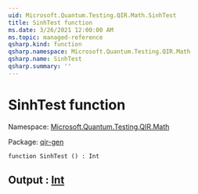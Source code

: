 ```yaml
---
uid: Microsoft.Quantum.Testing.QIR.Math.SinhTest
title: SinhTest function
ms.date: 3/26/2021 12:00:00 AM
ms.topic: managed-reference
qsharp.kind: function
qsharp.namespace: Microsoft.Quantum.Testing.QIR.Math
qsharp.name: SinhTest
qsharp.summary: ''
---
```


# SinhTest function

Namespace: [Microsoft.Quantum.Testing.QIR.Math](xref:Microsoft.Quantum.Testing.QIR.Math)

Package: [qir-gen](https://nuget.org/packages/qir-gen)




```qsharp
function SinhTest () : Int
```


## Output : [Int](xref:microsoft.quantum.lang-ref.int)

